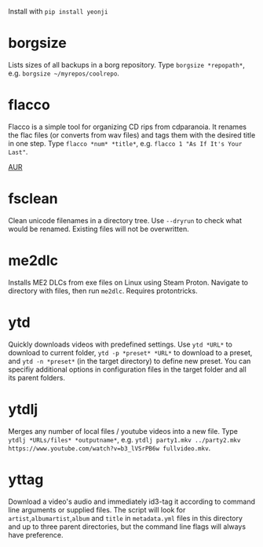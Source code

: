 Install with `pip install yeonji`

# borgsize

Lists sizes of all backups in a borg repository. Type `borgsize *repopath*`, e.g. `borgsize ~/myrepos/coolrepo`.

# flacco

Flacco is a simple tool for organizing CD rips from cdparanoia. It renames the flac files (or converts from wav files) and tags them with the desired title in one step. Type `flacco *num* *title*`, e.g. `flacco 1 "As If It's Your Last"`.

[AUR](https://aur.archlinux.org/packages/flacco/)

# fsclean

Clean unicode filenames in a directory tree. Use `--dryrun` to check what would be renamed. Existing files will not be overwritten.

# me2dlc

Installs ME2 DLCs from exe files on Linux using Steam Proton. Navigate to directory with files, then run `me2dlc`. Requires protontricks.

# ytd

Quickly downloads videos with predefined settings. Use `ytd *URL*` to download to current folder, `ytd -p *preset* *URL*` to download to a preset, and `ytd -n *preset*` (in the target directory) to define new preset. You can specifiy additional options in configuration files in the target folder and all its parent folders.

# ytdlj

Merges any number of local files / youtube videos into a new file. Type `ytdlj *URLs/files* *outputname*`, e.g. `ytdlj party1.mkv ../party2.mkv https://www.youtube.com/watch?v=b3_lVSrPB6w fullvideo.mkv`.

# yttag

Download a video's audio and immediately id3-tag it according to command line arguments or supplied files. The script will look for `artist`,`albumartist`,`album` and `title` in `metadata.yml` files in this directory and up to three parent directories, but the command line flags will always have preference.
